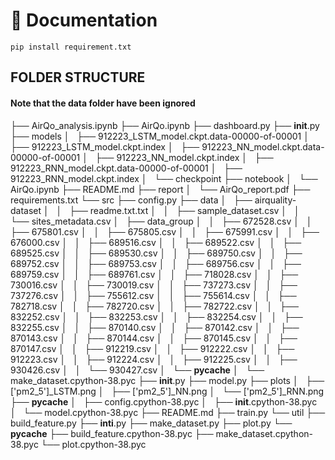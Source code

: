 # 📖 Documentation

`pip install requirement.txt`

## FOLDER STRUCTURE

#### Note that the data folder have been ignored

├── AirQo_analysis.ipynb
├── AirQo.ipynb
├── dashboard.py
├── **init**.py
├── models
│   ├── 912223_LSTM_model.ckpt.data-00000-of-00001
│   ├── 912223_LSTM_model.ckpt.index
│   ├── 912223_NN_model.ckpt.data-00000-of-00001
│   ├── 912223_NN_model.ckpt.index
│   ├── 912223_RNN_model.ckpt.data-00000-of-00001
│   ├── 912223_RNN_model.ckpt.index
│   └── checkpoint
├── notebook
│   └── AirQo.ipynb
├── README.md
├── report
│   └── AirQo_report.pdf
├── requirements.txt
└── src
├── config.py
├── data
│   ├── airquality-dataset
│   │   ├── readme.txt.txt
│   │   ├── sample_dataset.csv
│   │   └── sites_metadata.csv
│   ├── data_group
│   │   ├── 672528.csv
│   │   ├── 675801.csv
│   │   ├── 675805.csv
│   │   ├── 675991.csv
│   │   ├── 676000.csv
│   │   ├── 689516.csv
│   │   ├── 689522.csv
│   │   ├── 689525.csv
│   │   ├── 689530.csv
│   │   ├── 689750.csv
│   │   ├── 689752.csv
│   │   ├── 689753.csv
│   │   ├── 689756.csv
│   │   ├── 689759.csv
│   │   ├── 689761.csv
│   │   ├── 718028.csv
│   │   ├── 730016.csv
│   │   ├── 730019.csv
│   │   ├── 737273.csv
│   │   ├── 737276.csv
│   │   ├── 755612.csv
│   │   ├── 755614.csv
│   │   ├── 782718.csv
│   │   ├── 782720.csv
│   │   ├── 782722.csv
│   │   ├── 832252.csv
│   │   ├── 832253.csv
│   │   ├── 832254.csv
│   │   ├── 832255.csv
│   │   ├── 870140.csv
│   │   ├── 870142.csv
│   │   ├── 870143.csv
│   │   ├── 870144.csv
│   │   ├── 870145.csv
│   │   ├── 870147.csv
│   │   ├── 912219.csv
│   │   ├── 912222.csv
│   │   ├── 912223.csv
│   │   ├── 912224.csv
│   │   ├── 912225.csv
│   │   ├── 930426.csv
│   │   └── 930427.csv
│   └── **pycache**
│   └── make_dataset.cpython-38.pyc
├── **init**.py
├── model.py
├── plots
│   ├── ['pm2_5']\_LSTM.png
│   ├── ['pm2_5']\_NN.png
│   └── ['pm2_5']\_RNN.png
├── **pycache**
│   ├── config.cpython-38.pyc
│   ├── **init**.cpython-38.pyc
│   └── model.cpython-38.pyc
├── README.md
├── train.py
└── util
├── build_feature.py
├── **inti**.py
├── make_dataset.py
├── plot.py
└── **pycache**
├── build_feature.cpython-38.pyc
├── make_dataset.cpython-38.pyc
└── plot.cpython-38.pyc
